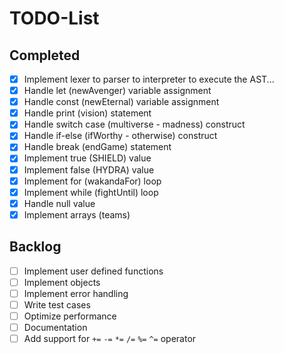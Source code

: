 # TODO-List

## Completed

- [x] Implement lexer to parser to interpreter to execute the AST...
- [x] Handle let (newAvenger) variable assignment
- [x] Handle const (newEternal) variable assignment
- [x] Handle print (vision) statement
- [x] Handle switch case (multiverse - madness) construct
- [x] Handle if-else (ifWorthy - otherwise) construct
- [x] Handle break (endGame) statement
- [x] Implement true (SHIELD) value
- [x] Implement false (HYDRA) value
- [x] Implement for (wakandaFor) loop
- [x] Implement while (fightUntil) loop
- [x] Handle null value
- [x] Implement arrays (teams)

## Backlog

- [ ] Implement user defined functions
- [ ] Implement objects
- [ ] Implement error handling
- [ ] Write test cases
- [ ] Optimize performance
- [ ] Documentation
- [ ] Add support for `+=` `-=` `*=` `/=` `%=` `^=` operator
